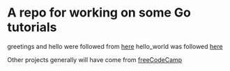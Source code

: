 # A repo for working on some Go tutorials

greetings and hello were followed from [here](https://go.dev/doc/tutorial/module-conclusion)
hello_world was followed [here](https://gobyexample.com/)

Other projects generally will have come from [freeCodeCamp](https://www.youtube.com/watch?v=jFfo23yIWac)
